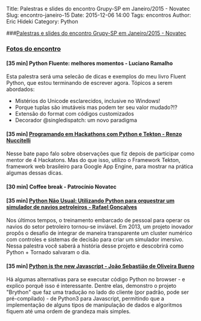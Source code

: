 Title: Palestras e slides do encontro Grupy-SP em Janeiro/2015 - Novatec
Slug: encontro-janeiro-15
Date: 2015-12-06 14:00
Tags: encontros
Author: Eric Hideki
Category: Python

###[Palestras e slides do encontro Grupy-SP em Janeiro/2015 - Novatec](http://www.meetup.com/pt/Grupy-SP/events/219248903/)

### [Fotos do encontro](https://www.flickr.com/photos/37128592@N03/sets/72157656019870108)

#### [35 min] Python Fluente: melhores momentos - Luciano Ramalho
Esta palestra será uma selecão de dicas e exemplos do meu livro Fluent Python, que estou terminando de escrever agora. Tópicos a serem abordados:
* Mistérios do Unicode esclarecidos, inclusive no Windows!
* Porque tuplas são imutáveis mas podem ter seu valor mudado?!?
* Extensão do format com códigos customizados
* Decorador @singledispatch: um novo paradigma

#### [35 min] [Programando em Hackathons com Python e Tekton - Renzo Nuccitelli](http://pt.slideshare.net/RenzoNuccitelli/programando-em-hackaton-com-google-app-engine-e-python)
Nesse bate papo falo sobre observações que fiz depois de participar como mentor de 4 Hackatons. Mas do que isso, utilizo o Framework Tekton, framework web brasileiro para Google App Engine, para mostrar na prática algumas dessas dicas.

#### [30 min] Coffee break - Patrocínio Novatec

#### [35 min] [Python Não Usual: Utilizando Python para orquestrar um simulador de navios petroleiros - Rafael Gonçalves](https://github.com/grupy-sp/encontros/blob/master/slides/Python-Nao-Usual.pdf)
Nos últimos tempos, o treinamento embarcado de pessoal para operar os navios do setor petroleiro tornou-se inviável. Em 2013, um projeto inovador propôs o desafio de integrar de maneira transparente um cluster numérico com controles e sistemas de decisão para criar um simulador imersivo. Nessa palestra você saberá a história desse projeto e descobrirá como Python + Tornado salvaram o dia.

#### [35 min] [Python is the new Javascript - João Sebastião de Oliveira Bueno](https://github.com/jsbueno/palestra_python_no_browser)
Há algumas alternativas para se executar código Python no browser - e explico porquê isso é interessante. Dentre elas, demonstro o projeto "Brython" que faz uma tradução no lado do cliente (por padrão, pode ser pré-compilado) - de Python3 para Javascript, permitindo que a implementação de alguns tipos de manipulação de dados e algoritmos fiquem até uma ordem de grandeza mais simples.
